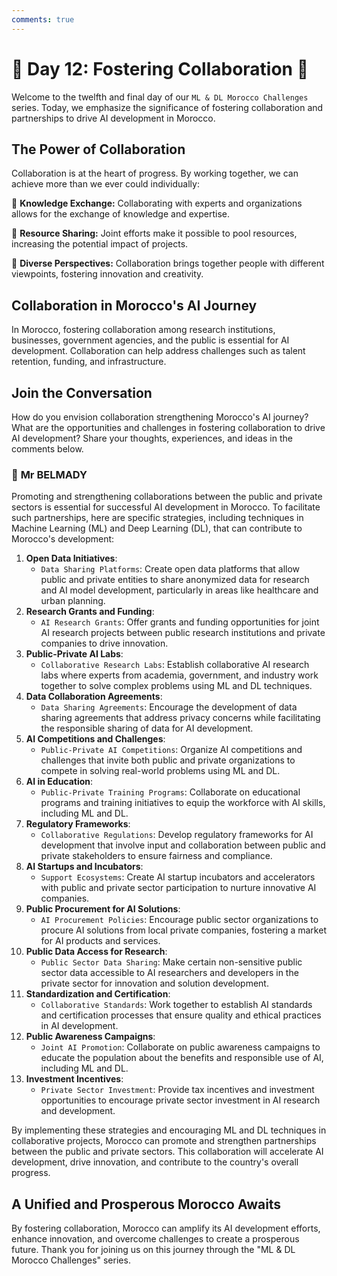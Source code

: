 ```yaml
---
comments: true
---
```


# **🤝 Day 12: Fostering Collaboration 🤝**

Welcome to the twelfth and final day of our ``ML & DL Morocco Challenges`` series. Today, we emphasize the significance of fostering collaboration and partnerships to drive AI development in Morocco.

## **The Power of Collaboration**

Collaboration is at the heart of progress. By working together, we can achieve more than we ever could individually:

🔹 **Knowledge Exchange:** Collaborating with experts and organizations allows for the exchange of knowledge and expertise.

🔹 **Resource Sharing:** Joint efforts make it possible to pool resources, increasing the potential impact of projects.

🔹 **Diverse Perspectives:** Collaboration brings together people with different viewpoints, fostering innovation and creativity.

## **Collaboration in Morocco's AI Journey**

In Morocco, fostering collaboration among research institutions, businesses, government agencies, and the public is essential for AI development. Collaboration can help address challenges such as talent retention, funding, and infrastructure.

<!-- 🚀 **[Discover How Collaboration Drives AI Development in Morocco](insert your article or proposal link)** 🚀 -->

## **Join the Conversation**

How do you envision collaboration strengthening Morocco's AI journey? What are the opportunities and challenges in fostering collaboration to drive AI development? Share your thoughts, experiences, and ideas in the comments below.

### 🧠 **Mr BELMADY**

Promoting and strengthening collaborations between the public and private sectors is essential for successful AI development in Morocco. To facilitate such partnerships, here are specific strategies, including techniques in Machine Learning (ML) and Deep Learning (DL), that can contribute to Morocco's development:

1. **Open Data Initiatives**:
    - ``Data Sharing Platforms``: Create open data platforms that allow public and private entities to share anonymized data for research and AI model development, particularly in areas like healthcare and urban planning.
2. **Research Grants and Funding**:
    - ``AI Research Grants``: Offer grants and funding opportunities for joint AI research projects between public research institutions and private companies to drive innovation.
3. **Public-Private AI Labs**:
    - ``Collaborative Research Labs``: Establish collaborative AI research labs where experts from academia, government, and industry work together to solve complex problems using ML and DL techniques.
4. **Data Collaboration Agreements**:
    - ``Data Sharing Agreements``: Encourage the development of data sharing agreements that address privacy concerns while facilitating the responsible sharing of data for AI development.
5. **AI Competitions and Challenges**:
    - ``Public-Private AI Competitions``: Organize AI competitions and challenges that invite both public and private organizations to compete in solving real-world problems using ML and DL.
6. **AI in Education**:
    - ``Public-Private Training Programs``: Collaborate on educational programs and training initiatives to equip the workforce with AI skills, including ML and DL.
7. **Regulatory Frameworks**:
    - ``Collaborative Regulations``: Develop regulatory frameworks for AI development that involve input and collaboration between public and private stakeholders to ensure fairness and compliance.
8. **AI Startups and Incubators**:
    - ``Support Ecosystems``: Create AI startup incubators and accelerators with public and private sector participation to nurture innovative AI companies.
9. **Public Procurement for AI Solutions**:
    - ``AI Procurement Policies``: Encourage public sector organizations to procure AI solutions from local private companies, fostering a market for AI products and services.
10. **Public Data Access for Research**:
    - ``Public Sector Data Sharing``: Make certain non-sensitive public sector data accessible to AI researchers and developers in the private sector for innovation and solution development.
11. **Standardization and Certification**:
    - ``Collaborative Standards``: Work together to establish AI standards and certification processes that ensure quality and ethical practices in AI development.
12. **Public Awareness Campaigns**:
    - ``Joint AI Promotion``: Collaborate on public awareness campaigns to educate the population about the benefits and responsible use of AI, including ML and DL.
13. **Investment Incentives**:
    - ``Private Sector Investment``: Provide tax incentives and investment opportunities to encourage private sector investment in AI research and development.

By implementing these strategies and encouraging ML and DL techniques in collaborative projects, Morocco can promote and strengthen partnerships between the public and private sectors. This collaboration will accelerate AI development, drive innovation, and contribute to the country's overall progress.

## **A Unified and Prosperous Morocco Awaits**

By fostering collaboration, Morocco can amplify its AI development efforts, enhance innovation, and overcome challenges to create a prosperous future. Thank you for joining us on this journey through the "ML & DL Morocco Challenges" series.